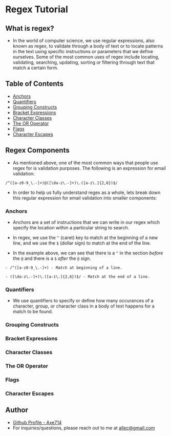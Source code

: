 # Regex Tutorial 

## What is regex?
- In the world of computer science, we use regular expressions, also known as regex, to validate through a body of text or to locate patterns in the text using specific instructions or parameters that we define ourselves. Some of the most common uses of regex include locating, validating, searching, updating, sorting or filtering through text that match a certain form. 

## Table of Contents

- [Anchors](#anchors)
- [Quantifiers](#quantifiers)
- [Grouping Constructs](#grouping-constructs)
- [Bracket Expressions](#bracket-expressions)
- [Character Classes](#character-classes)
- [The OR Operator](#the-or-operator)
- [Flags](#flags)
- [Character Escapes](#character-escapes)

## Regex Components
- As mentioned above, one of the most common ways that people use regex for is validation purposes. The following is an expression for email validation:

```
/^([a-z0-9_\.-]+)@([\da-z\.-]+)\.([a-z\.]{2,6})$/
```

- In order to help us fully understand regex as a whole, lets break down this regular expression for email validation into smaller components:

### Anchors
- Anchors are a set of instructions that we can write in our regex which specify the location within a particular string to search. 

- In regex, we use the ```^``` (caret) key to match at the beginning of a new line, and we use the ```$``` (dollar sign) to match at the end of the line. 

- In the example above, we can see that there is a ```^``` in the section *before* the ```@``` and there is a ```$``` *after* the ```@``` sign.

```
- /^([a-z0-9_\.-]+) - Match at beginning of a line.
```

```
- ([\da-z\.-]+)\.([a-z\.]{2,6})$/ - Match at the end of a line.
```

### Quantifiers
- We use quantifiers to specify or define how many occurances of a character, group, or character class in a body of text happens for a match to be found.

### Grouping Constructs

### Bracket Expressions

### Character Classes

### The OR Operator

### Flags

### Character Escapes

## Author
- [Github Profile - Axe714](www.github.com/axe714)
- For inquiries/questions, please reach out to me at allec@gmail.com
